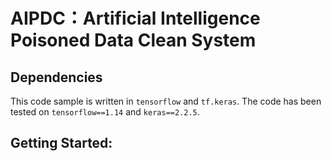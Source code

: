# AIPDC：Artificial Intelligence Poisoned Data Clean System

## Dependencies

This code sample is written in `tensorflow` and `tf.keras`. The code has been tested on `tensorflow==1.14` and `keras==2.2.5`.

## Getting Started:

